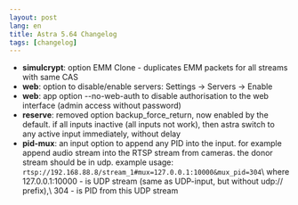 ```yaml
---
layout: post
lang: en
title: Astra 5.64 Changelog
tags: [changelog]
---
```


- **simulcrypt**: option EMM Clone - duplicates EMM packets for all streams with same CAS
- **web**: option to disable/enable servers: Settings -> Servers -> Enable
- **web**: app option --no-web-auth to disable authorisation to the web interface (admin access without password)
- **reserve**: removed option backup_force_return, now enabled by the default. if all inputs inactive (all inputs not work), then astra switch to any active input immediately, without delay
- **pid-mux**: an input option to append any PID into the input. for example append audio stream into the RTSP stream from cameras. the donor stream should be in udp. example usage: `rtsp://192.168.88.8/stream_1#mux=127.0.0.1:10000&mux_pid=304`\\
  where 127.0.0.1:10000 - is UDP stream (same as UDP-input, but without udp:// prefix),\\
  304 - is PID from this UDP stream

